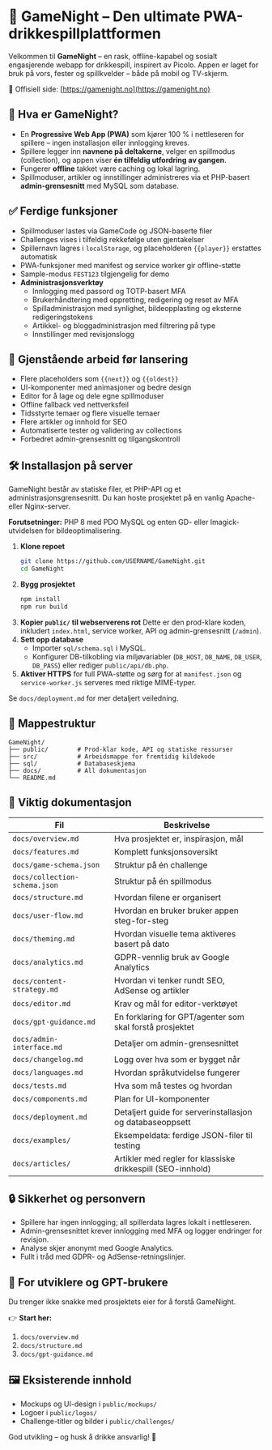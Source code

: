 # 🎉 GameNight – Den ultimate PWA-drikkespillplattformen

Velkommen til **GameNight** – en rask, offline-kapabel og sosialt engasjerende webapp for drikkespill, inspirert av Picolo. Appen er laget for bruk på vors, fester og spillkvelder – både på mobil og TV-skjerm.

🔗 Offisiell side: [https://gamenight.no](https://gamenight.no)

## 🚀 Hva er GameNight?

- En **Progressive Web App (PWA)** som kjører 100 % i nettleseren for spillere – ingen installasjon eller innlogging kreves.
- Spillere legger inn **navnene på deltakerne**, velger en spillmodus (collection), og appen viser **én tilfeldig utfordring av gangen**.
- Fungerer **offline** takket være caching og lokal lagring.
- Spillmoduser, artikler og innstillinger administreres via et PHP-basert **admin-grensesnitt** med MySQL som database.

## ✅ Ferdige funksjoner
- Spillmoduser lastes via GameCode og JSON-baserte filer
- Challenges vises i tilfeldig rekkefølge uten gjentakelser
- Spillernavn lagres i `localStorage`, og placeholderen `{{player}}` erstattes automatisk
- PWA-funksjoner med manifest og service worker gir offline-støtte
- Sample-modus `FEST123` tilgjengelig for demo
- **Administrasjonsverktøy**
  - Innlogging med passord og TOTP-basert MFA
  - Brukerhåndtering med oppretting, redigering og reset av MFA
  - Spilladministrasjon med synlighet, bildeopplasting og eksterne redigeringstokens
  - Artikkel- og bloggadministrasjon med filtrering på type
  - Innstillinger med revisjonslogg

## 🚧 Gjenstående arbeid før lansering
- Flere placeholders som `{{next}}` og `{{oldest}}`
- UI-komponenter med animasjoner og bedre design
- Editor for å lage og dele egne spillmoduser
- Offline fallback ved nettverksfeil
- Tidsstyrte temaer og flere visuelle temaer
- Flere artikler og innhold for SEO
- Automatiserte tester og validering av collections
- Forbedret admin-grensesnitt og tilgangskontroll

## 🛠️ Installasjon på server

GameNight består av statiske filer, et PHP-API og et administrasjonsgrensesnitt. Du kan hoste prosjektet på en vanlig Apache- eller Nginx-server.

**Forutsetninger:** PHP 8 med PDO MySQL og enten GD- eller Imagick-utvidelsen for bildeoptimalisering.

1. **Klone repoet**
   ```bash
   git clone https://github.com/USERNAME/GameNight.git
   cd GameNight
   ```
2. **Bygg prosjektet**
   ```bash
   npm install
   npm run build
   ```
3. **Kopier `public/` til webserverens rot**
   Dette er den prod-klare koden, inkludert `index.html`, service worker, API og admin-grensesnitt (`/admin`).
4. **Sett opp database**
   - Importer `sql/schema.sql` i MySQL.
   - Konfigurer DB-tilkobling via miljøvariabler (`DB_HOST`, `DB_NAME`, `DB_USER`, `DB_PASS`) eller rediger `public/api/db.php`.
5. **Aktiver HTTPS** for full PWA-støtte og sørg for at `manifest.json` og `service-worker.js` serveres med riktige MIME-typer.

Se `docs/deployment.md` for mer detaljert veiledning.

## 📂 Mappestruktur

```
GameNight/
├── public/        # Prod-klar kode, API og statiske ressurser
├── src/           # Arbeidsmappe for fremtidig kildekode
├── sql/           # Databaseskjema
├── docs/          # All dokumentasjon
└── README.md
```

## 📖 Viktig dokumentasjon

| Fil                          | Beskrivelse |
|------------------------------|-------------|
| `docs/overview.md`           | Hva prosjektet er, inspirasjon, mål |
| `docs/features.md`           | Komplett funksjonsoversikt |
| `docs/game-schema.json`      | Struktur på én challenge |
| `docs/collection-schema.json`| Struktur på én spillmodus |
| `docs/structure.md`          | Hvordan filene er organisert |
| `docs/user-flow.md`          | Hvordan en bruker bruker appen steg-for-steg |
| `docs/theming.md`            | Hvordan visuelle tema aktiveres basert på dato |
| `docs/analytics.md`          | GDPR-vennlig bruk av Google Analytics |
| `docs/content-strategy.md`   | Hvordan vi tenker rundt SEO, AdSense og artikler |
| `docs/editor.md`             | Krav og mål for editor-verktøyet |
| `docs/gpt-guidance.md`       | En forklaring for GPT/agenter som skal forstå prosjektet |
| `docs/admin-interface.md`    | Detaljer om admin-grensesnittet |
| `docs/changelog.md`          | Logg over hva som er bygget når |
| `docs/languages.md`          | Hvordan språkutvidelse fungerer |
| `docs/tests.md`              | Hva som må testes og hvordan |
| `docs/components.md`         | Plan for UI-komponenter |
| `docs/deployment.md`         | Detaljert guide for serverinstallasjon og databaseoppsett |
| `docs/examples/`             | Eksempeldata: ferdige JSON-filer til testing |
| `docs/articles/`             | Artikler med regler for klassiske drikkespill (SEO-innhold) |

## 🔒 Sikkerhet og personvern

- Spillere har ingen innlogging; all spillerdata lagres lokalt i nettleseren.
- Admin-grensesnittet krever innlogging med MFA og logger endringer for revisjon.
- Analyse skjer anonymt med Google Analytics.
- Fullt i tråd med GDPR- og AdSense-retningslinjer.

## 🧠 For utviklere og GPT-brukere

Du trenger ikke snakke med prosjektets eier for å forstå GameNight.

👉 **Start her:**
1. `docs/overview.md`
2. `docs/structure.md`
3. `docs/gpt-guidance.md`

## 🖼 Eksisterende innhold

- Mockups og UI-design i `public/mockups/`
- Logoer i `public/logos/`
- Challenge-titler og bilder i `public/challenges/`

God utvikling – og husk å drikke ansvarlig! 🍻
